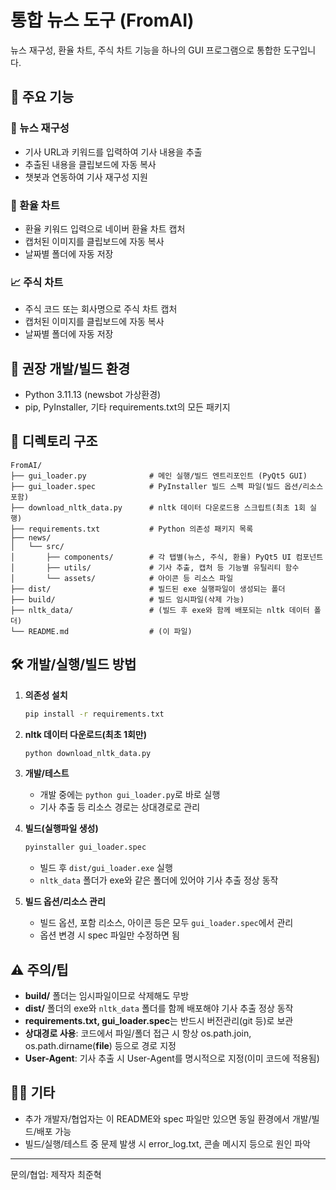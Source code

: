 # 통합 뉴스 도구 (FromAI)
뉴스 재구성, 환율 차트, 주식 차트 기능을 하나의 GUI 프로그램으로 통합한 도구입니다.

## 🚀 주요 기능

### 📰 뉴스 재구성
- 기사 URL과 키워드를 입력하여 기사 내용을 추출
- 추출된 내용을 클립보드에 자동 복사
- 챗봇과 연동하여 기사 재구성 지원

### 💱 환율 차트
- 환율 키워드 입력으로 네이버 환율 차트 캡처
- 캡처된 이미지를 클립보드에 자동 복사
- 날짜별 폴더에 자동 저장

### 📈 주식 차트
- 주식 코드 또는 회사명으로 주식 차트 캡처
- 캡처된 이미지를 클립보드에 자동 복사
- 날짜별 폴더에 자동 저장


## 🐍 권장 개발/빌드 환경
- Python 3.11.13 (newsbot 가상환경)
- pip, PyInstaller, 기타 requirements.txt의 모든 패키지

## 📁 디렉토리 구조

```
FromAI/
├── gui_loader.py              # 메인 실행/빌드 엔트리포인트 (PyQt5 GUI)
├── gui_loader.spec            # PyInstaller 빌드 스펙 파일(빌드 옵션/리소스 포함)
├── download_nltk_data.py      # nltk 데이터 다운로드용 스크립트(최초 1회 실행)
├── requirements.txt           # Python 의존성 패키지 목록
├── news/
│   └── src/
│       ├── components/        # 각 탭별(뉴스, 주식, 환율) PyQt5 UI 컴포넌트
│       ├── utils/             # 기사 추출, 캡처 등 기능별 유틸리티 함수
│       └── assets/            # 아이콘 등 리소스 파일
├── dist/                      # 빌드된 exe 실행파일이 생성되는 폴더
├── build/                     # 빌드 임시파일(삭제 가능)
├── nltk_data/                 # (빌드 후 exe와 함께 배포되는 nltk 데이터 폴더)
└── README.md                  # (이 파일)
```

## 🛠️ 개발/실행/빌드 방법

1. **의존성 설치**
   ```bash
   pip install -r requirements.txt
   ```

2. **nltk 데이터 다운로드(최초 1회만)**
   ```bash
   python download_nltk_data.py
   ```

3. **개발/테스트**
   - 개발 중에는 `python gui_loader.py`로 바로 실행
   - 기사 추출 등 리소스 경로는 상대경로로 관리

4. **빌드(실행파일 생성)**
   ```bash
   pyinstaller gui_loader.spec
   ```
   - 빌드 후 `dist/gui_loader.exe` 실행
   - `nltk_data` 폴더가 exe와 같은 폴더에 있어야 기사 추출 정상 동작

5. **빌드 옵션/리소스 관리**
   - 빌드 옵션, 포함 리소스, 아이콘 등은 모두 `gui_loader.spec`에서 관리
   - 옵션 변경 시 spec 파일만 수정하면 됨

## ⚠️ 주의/팁
- **build/** 폴더는 임시파일이므로 삭제해도 무방
- **dist/** 폴더의 exe와 `nltk_data` 폴더를 함께 배포해야 기사 추출 정상 동작
- **requirements.txt, gui_loader.spec**는 반드시 버전관리(git 등)로 보관
- **상대경로 사용**: 코드에서 파일/폴더 접근 시 항상 os.path.join, os.path.dirname(__file__) 등으로 경로 지정
- **User-Agent**: 기사 추출 시 User-Agent를 명시적으로 지정(이미 코드에 적용됨)

## 👨‍💻 기타
- 추가 개발자/협업자는 이 README와 spec 파일만 있으면 동일 환경에서 개발/빌드/배포 가능
- 빌드/실행/테스트 중 문제 발생 시 error_log.txt, 콘솔 메시지 등으로 원인 파악

---

문의/협업: 제작자 최준혁 